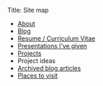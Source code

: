 Title: Site map

* [About](/)
* [Blog](/category/blog.html)
* [Resume / Curriculum Vitae](/pages/resume-curriculum-vitae.html)
* [Presentations I've given](/pages/presentations.html)
* [Projects](/pages/projects.html)
* Project ideas
* [Archived blog articles](/category/archived.html)
* [Places to visit](/pages/places-to-visit.html)

